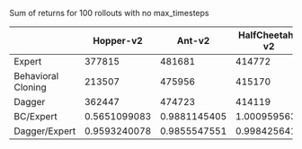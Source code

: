 Sum of returns for 100 rollouts with no max_timesteps


|                    | Hopper-v2    | Ant-v2       | HalfCheetah-v2 | Humanoid-v2   | Walker2d-v2  | Walker2d-v2  |
|--------------------|--------------|--------------|----------------|---------------|--------------|--------------|
| Expert             | 377815       | 481681       | 414772         | 1033512       | -389         | 551153       |
| Behavioral Cloning | 213507       | 475956       | 415170         | 799872        | -517         | 533142       |
| Dagger             | 362447       | 474723       | 414119         | 30554         | -872         | 531307       |
| BC/Expert          | 0.5651099083 | 0.9881145405 | 1.000959563    | 0.7739358614  | 0.752417795  | 0.9673212338 |
| Dagger/Expert      | 0.9593240078 | 0.9855547551 | 0.9984256411   | 0.02956327551 | 0.4461009174 | 0.9639918498 |
